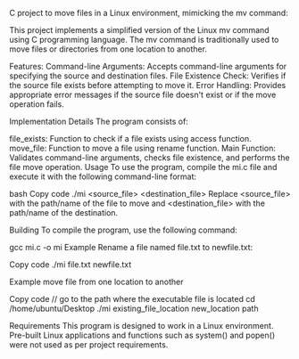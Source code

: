 C project to move files in a Linux environment, mimicking the mv command:

This project implements a simplified version of the Linux mv command using C programming language. The mv command is traditionally used to move files or directories from one location to another.

Features:
Command-line Arguments: Accepts command-line arguments for specifying the source and destination files.
File Existence Check: Verifies if the source file exists before attempting to move it.
Error Handling: Provides appropriate error messages if the source file doesn't exist or if the move operation fails.

Implementation Details
The program consists of:

file_exists: Function to check if a file exists using access function.
move_file: Function to move a file using rename function.
Main Function: Validates command-line arguments, checks file existence, and performs the file move operation.
Usage
To use the program, compile the mi.c file and execute it with the following command-line format:

bash
Copy code
./mi <source_file> <destination_file>
Replace <source_file> with the path/name of the file to move and <destination_file> with the path/name of the destination.

Building
To compile the program, use the following command:

gcc mi.c -o mi
Example
Rename a file named file.txt to newfile.txt:

Copy code
./mi file.txt newfile.txt

Example
move file from one location to another

Copy code
// go to the path where the executable file is located
cd /home/ubuntu/Desktop
./mi existing_file_location new_location path


Requirements
This program is designed to work in a Linux environment.
Pre-built Linux applications and functions such as system() and popen() were not used as per project requirements.
